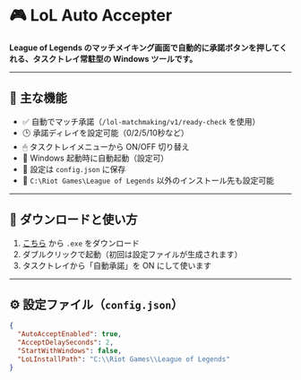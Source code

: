 ﻿# 🎮 LoL Auto Accepter

**League of Legends のマッチメイキング画面で自動的に承諾ボタンを押してくれる、タスクトレイ常駐型の Windows ツールです。**

---

## 🧩 主な機能

- ✅ 自動でマッチ承諾（`/lol-matchmaking/v1/ready-check` を使用）
- 🕒 承諾ディレイを設定可能（0/2/5/10秒など）
- 🖱 タスクトレイメニューから ON/OFF 切り替え
- 🔄 Windows 起動時に自動起動（設定可）
- 💾 設定は `config.json` に保存
- 📁 `C:\Riot Games\League of Legends` 以外のインストール先も設定可能

---


## 🔽 ダウンロードと使い方

1. [こちら](https://github.com/c-hfire/LoLAutoAccepter/releases/latest/download/LoLAutoAccepter.exe) から `.exe` をダウンロード
2. ダブルクリックで起動（初回は設定ファイルが生成されます）
3. タスクトレイから「自動承諾」を ON にして使います

---

## ⚙ 設定ファイル（`config.json`）

```json
{
  "AutoAcceptEnabled": true,
  "AcceptDelaySeconds": 2,
  "StartWithWindows": false,
  "LoLInstallPath": "C:\\Riot Games\\League of Legends"
}
```